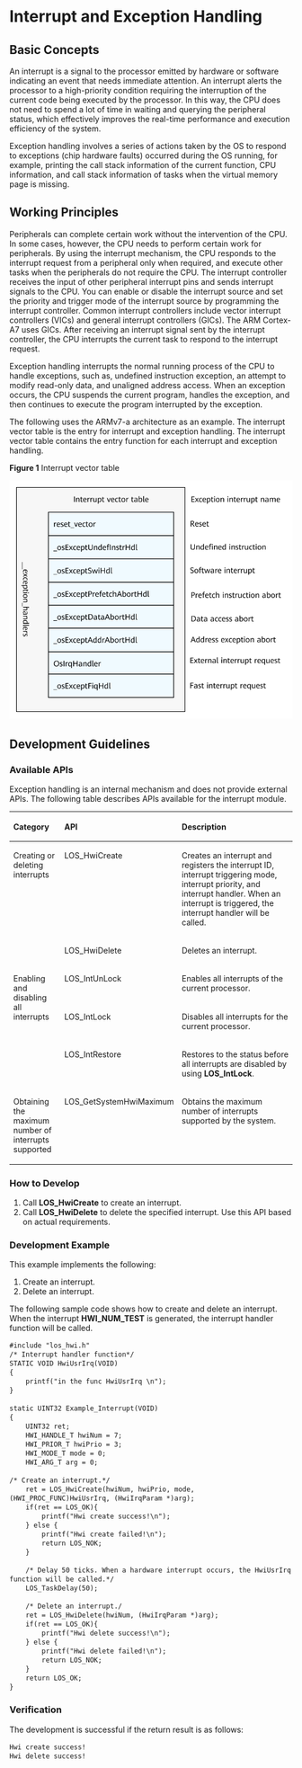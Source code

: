 # Interrupt and Exception Handling<a name="EN-US_TOPIC_0000001123638623"></a>

## Basic Concepts<a name="section439816296117"></a>

An interrupt is a signal to the processor emitted by hardware or software indicating an event that needs immediate attention. An interrupt alerts the processor to a high-priority condition requiring the interruption of the current code being executed by the processor. In this way, the CPU does not need to spend a lot of time in waiting and querying the peripheral status, which effectively improves the real-time performance and execution efficiency of the system.

Exception handling involves a series of actions taken by the OS to respond to exceptions \(chip hardware faults\) occurred during the OS running, for example, printing the call stack information of the current function, CPU information, and call stack information of tasks when the virtual memory page is missing.

## Working Principles<a name="section2792838318"></a>

Peripherals can complete certain work without the intervention of the CPU. In some cases, however, the CPU needs to perform certain work for peripherals. By using the interrupt mechanism, the CPU responds to the interrupt request from a peripheral only when required, and execute other tasks when the peripherals do not require the CPU. The interrupt controller receives the input of other peripheral interrupt pins and sends interrupt signals to the CPU. You can enable or disable the interrupt source and set the priority and trigger mode of the interrupt source by programming the interrupt controller. Common interrupt controllers include vector interrupt controllers \(VICs\) and general interrupt controllers \(GICs\). The ARM Cortex-A7 uses GICs. After receiving an interrupt signal sent by the interrupt controller, the CPU interrupts the current task to respond to the interrupt request.

Exception handling interrupts the normal running process of the CPU to handle exceptions, such as, undefined instruction exception, an attempt to modify read-only data, and unaligned address access. When an exception occurs, the CPU suspends the current program, handles the exception, and then continues to execute the program interrupted by the exception.

The following uses the ARMv7-a architecture as an example. The interrupt vector table is the entry for interrupt and exception handling. The interrupt vector table contains the entry function for each interrupt and exception handling.

**Figure  1**  Interrupt vector table<a name="fig105771014134715"></a>  


![](figure/en-us_image_0000001173449871.png)

## Development Guidelines<a name="section15415165510110"></a>

### Available APIs<a name="section57441612024"></a>

Exception handling is an internal mechanism and does not provide external APIs. The following table describes APIs available for the interrupt module.

<a name="table11657113333110"></a>
<table><thead align="left"><tr id="row1170612337312"><th class="cellrowborder" valign="top" width="19.900000000000002%" id="mcps1.1.4.1.1"><p id="p4706133373112"><a name="p4706133373112"></a><a name="p4706133373112"></a><strong id="b7792162213202"><a name="b7792162213202"></a><a name="b7792162213202"></a>Category</strong></p>
</th>
<th class="cellrowborder" valign="top" width="18.43%" id="mcps1.1.4.1.2"><p id="p1070653343117"><a name="p1070653343117"></a><a name="p1070653343117"></a><strong id="b19958356201"><a name="b19958356201"></a><a name="b19958356201"></a>API</strong></p>
</th>
<th class="cellrowborder" valign="top" width="61.67%" id="mcps1.1.4.1.3"><p id="p370613330311"><a name="p370613330311"></a><a name="p370613330311"></a><strong id="b1551072610204"><a name="b1551072610204"></a><a name="b1551072610204"></a>Description</strong></p>
</th>
</tr>
</thead>
<tbody><tr id="row8706123317311"><td class="cellrowborder" rowspan="2" valign="top" width="19.900000000000002%" headers="mcps1.1.4.1.1 "><p id="p4706193319318"><a name="p4706193319318"></a><a name="p4706193319318"></a>Creating or deleting interrupts</p>
</td>
<td class="cellrowborder" valign="top" width="18.43%" headers="mcps1.1.4.1.2 "><p id="p170683310317"><a name="p170683310317"></a><a name="p170683310317"></a>LOS_HwiCreate</p>
</td>
<td class="cellrowborder" valign="top" width="61.67%" headers="mcps1.1.4.1.3 "><p id="p15706833163110"><a name="p15706833163110"></a><a name="p15706833163110"></a>Creates an interrupt and registers the interrupt ID, interrupt triggering mode, interrupt priority, and interrupt handler. When an interrupt is triggered, the interrupt handler will be called.</p>
</td>
</tr>
<tr id="row18706153318316"><td class="cellrowborder" valign="top" headers="mcps1.1.4.1.1 "><p id="p1870615332312"><a name="p1870615332312"></a><a name="p1870615332312"></a>LOS_HwiDelete</p>
</td>
<td class="cellrowborder" valign="top" headers="mcps1.1.4.1.2 "><p id="p770616333313"><a name="p770616333313"></a><a name="p770616333313"></a>Deletes an interrupt.</p>
</td>
</tr>
<tr id="row1370633316316"><td class="cellrowborder" rowspan="3" valign="top" width="19.900000000000002%" headers="mcps1.1.4.1.1 "><p id="p970611333318"><a name="p970611333318"></a><a name="p970611333318"></a>Enabling and disabling all interrupts</p>
</td>
<td class="cellrowborder" valign="top" width="18.43%" headers="mcps1.1.4.1.2 "><p id="p147061033103117"><a name="p147061033103117"></a><a name="p147061033103117"></a>LOS_IntUnLock</p>
</td>
<td class="cellrowborder" valign="top" width="61.67%" headers="mcps1.1.4.1.3 "><p id="p167061333193114"><a name="p167061333193114"></a><a name="p167061333193114"></a>Enables all interrupts of the current processor.</p>
</td>
</tr>
<tr id="row1270603314312"><td class="cellrowborder" valign="top" headers="mcps1.1.4.1.1 "><p id="p1970623343114"><a name="p1970623343114"></a><a name="p1970623343114"></a>LOS_IntLock</p>
</td>
<td class="cellrowborder" valign="top" headers="mcps1.1.4.1.2 "><p id="p1370623373115"><a name="p1370623373115"></a><a name="p1370623373115"></a>Disables all interrupts for the current processor.</p>
</td>
</tr>
<tr id="row8706233173113"><td class="cellrowborder" valign="top" headers="mcps1.1.4.1.1 "><p id="p1770620337313"><a name="p1770620337313"></a><a name="p1770620337313"></a>LOS_IntRestore</p>
</td>
<td class="cellrowborder" valign="top" headers="mcps1.1.4.1.2 "><p id="p1470643323112"><a name="p1470643323112"></a><a name="p1470643323112"></a>Restores to the status before all interrupts are disabled by using <strong id="b354311504226"><a name="b354311504226"></a><a name="b354311504226"></a>LOS_IntLock</strong>.</p>
</td>
</tr>
<tr id="row870793320317"><td class="cellrowborder" valign="top" width="19.900000000000002%" headers="mcps1.1.4.1.1 "><p id="p1970763318316"><a name="p1970763318316"></a><a name="p1970763318316"></a>Obtaining the maximum number of interrupts supported</p>
</td>
<td class="cellrowborder" valign="top" width="18.43%" headers="mcps1.1.4.1.2 "><p id="p1707333123115"><a name="p1707333123115"></a><a name="p1707333123115"></a>LOS_GetSystemHwiMaximum</p>
</td>
<td class="cellrowborder" valign="top" width="61.67%" headers="mcps1.1.4.1.3 "><p id="p4707173323111"><a name="p4707173323111"></a><a name="p4707173323111"></a>Obtains the maximum number of interrupts supported by the system.</p>
</td>
</tr>
</tbody>
</table>

### How to Develop<a name="section64332181221"></a>

1.  Call  **LOS\_HwiCreate**  to create an interrupt.
2.  Call  **LOS\_HwiDelete**  to delete the specified interrupt. Use this API based on actual requirements.

### Development Example<a name="section204698276478"></a>

This example implements the following:

1.  Create an interrupt.
2.  Delete an interrupt.

The following sample code shows how to create and delete an interrupt. When the interrupt  **HWI\_NUM\_TEST**  is generated, the interrupt handler function will be called.

```
#include "los_hwi.h"
/* Interrupt handler function*/
STATIC VOID HwiUsrIrq(VOID)
{
    printf("in the func HwiUsrIrq \n"); 
}

static UINT32 Example_Interrupt(VOID)
{
    UINT32 ret;
    HWI_HANDLE_T hwiNum = 7;
    HWI_PRIOR_T hwiPrio = 3;
    HWI_MODE_T mode = 0;
    HWI_ARG_T arg = 0;

/* Create an interrupt.*/
    ret = LOS_HwiCreate(hwiNum, hwiPrio, mode, (HWI_PROC_FUNC)HwiUsrIrq, (HwiIrqParam *)arg);
    if(ret == LOS_OK){
        printf("Hwi create success!\n");
    } else {
        printf("Hwi create failed!\n");
        return LOS_NOK;
    }

    /* Delay 50 ticks. When a hardware interrupt occurs, the HwiUsrIrq function will be called.*/
    LOS_TaskDelay(50);

    /* Delete an interrupt./
    ret = LOS_HwiDelete(hwiNum, (HwiIrqParam *)arg);    
    if(ret == LOS_OK){
        printf("Hwi delete success!\n");
    } else {
        printf("Hwi delete failed!\n");
        return LOS_NOK;
    }
    return LOS_OK;
}
```

### Verification<a name="section1466144215476"></a>

The development is successful if the return result is as follows:

```
Hwi create success!
Hwi delete success!
```

